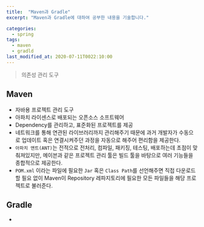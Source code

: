 ```yaml
---
title:  "Maven과 Gradle"
excerpt: "Maven과 Gradle에 대하여 공부한 내용을 기술합니다."

categories:
  - spring
tags:
  - maven
  - gradld
last_modified_at: 2020-07-11T0022:10:00
---
```


> 의존성 관리 도구

## Maven
* 자바용 프로젝트 관리 도구
* 아파치 라이센스로 배포되는 오픈소스 소프트웨어
* Dependency를 관리하고, 표준화된 프로젝트를 제공
* 네트워크를 통해 연관된 라이브러리까지 관리해주기 때문에 과거 개발자가 수동으로 업데이트 혹은 연결시켜주던 과정을 자동으로 해주어 편리함을 제공한다.
* `아파치 앤트(ANT)`는 전적으로 전처리, 컴파일, 패키징, 테스팅, 배포하는데 초점이 맞춰져있지만, 메이븐과 같은 프로젝트 관리 툴은 빌드 툴을 바탕으로 여러 기능들을 종합적으로 제공한다.
* `POM.xml` 이라는 파일에 필요한 `Jar` 혹은 `Class Path`를 선언해주면 직접 다운로드할 필요 없이 Maven이 Repository 레파지토리에 필요한 모든 파일들을 해당 프로젝트로 불러준다. 

## Gradle
* 